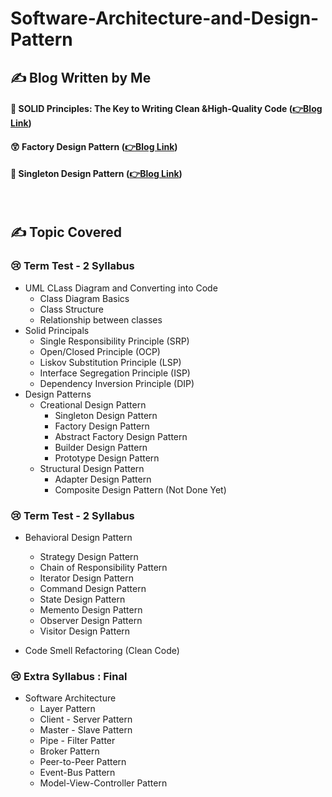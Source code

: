 # Software-Architecture-and-Design-Pattern


## ✍ Blog Written by Me
#### 🧐  SOLID Principles: The Key to Writing Clean &High-Quality Code (**[👉Blog Link](https://medium.com/nerd-for-tech/solid-principles-the-key-to-writing-clean-high-quality-code-9a8f88ea0a8)**)
#### 😲 Factory Design Pattern (**[👉Blog Link](https://medium.com/design-bootcamp/the-factory-design-pattern-ba150444c8a7)**)
#### 🤭 Singleton Design Pattern (**[👉Blog Link](https://medium.com/@sumontasaha80/the-singleton-design-pattern-41f5be69d622)**)
️
## ✍ Topic Covered 

### 😢 Term Test - 2 Syllabus
- UML CLass Diagram and Converting into Code
  - Class Diagram Basics
  - Class Structure
  - Relationship between classes
- Solid Principals
  - Single Responsibility Principle (SRP)
  - Open/Closed Principle (OCP)
  - Liskov Substitution Principle (LSP)
  - Interface Segregation Principle (ISP)
  - Dependency Inversion Principle (DIP)
- Design Patterns
  - Creational Design Pattern 
    - Singleton Design Pattern
    - Factory Design Pattern
    - Abstract Factory Design Pattern
    - Builder Design Pattern
    - Prototype Design Pattern
  - Structural Design Pattern
    - Adapter Design Pattern
    - Composite Design Pattern (Not Done Yet)

### 😢 Term Test - 2 Syllabus
  - Behavioral Design Pattern 
    - Strategy Design Pattern
    - Chain of Responsibility Pattern
    - Iterator Design Pattern
    - Command Design Pattern
    - State Design Pattern
    - Memento Design Pattern
    - Observer Design Pattern
    - Visitor Design Pattern
  
  - Code Smell Refactoring (Clean Code)

### 😢 Extra Syllabus : Final 
- Software Architecture
   - Layer Pattern
   - Client - Server Pattern
   - Master - Slave Pattern
   - Pipe - Filter Patter
   - Broker Pattern
   - Peer-to-Peer Pattern
   - Event-Bus Pattern
   - Model-View-Controller Pattern